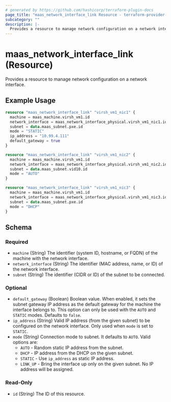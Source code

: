 ```yaml
---
# generated by https://github.com/hashicorp/terraform-plugin-docs
page_title: "maas_network_interface_link Resource - terraform-provider-maas"
subcategory: ""
description: |-
  Provides a resource to manage network configuration on a network interface.
---
```


# maas_network_interface_link (Resource)

Provides a resource to manage network configuration on a network interface.

## Example Usage

```terraform
resource "maas_network_interface_link" "virsh_vm1_nic1" {
  machine = maas_machine.virsh_vm1.id
  network_interface = maas_network_interface_physical.virsh_vm1_nic1.id
  subnet = data.maas_subnet.pxe.id
  mode = "STATIC"
  ip_address = "10.99.4.111"
  default_gateway = true
}

resource "maas_network_interface_link" "virsh_vm1_nic2" {
  machine = maas_machine.virsh_vm1.id
  network_interface = maas_network_interface_physical.virsh_vm1_nic2.id
  subnet = data.maas_subnet.vid10.id
  mode = "AUTO"
}

resource "maas_network_interface_link" "virsh_vm1_nic3" {
  machine = maas_machine.virsh_vm1.id
  network_interface = maas_network_interface_physical.virsh_vm1_nic3.id
  subnet = data.maas_subnet.pxe.id
  mode = "DHCP"
}
```

<!-- schema generated by tfplugindocs -->
## Schema

### Required

- `machine` (String) The identifier (system ID, hostname, or FQDN) of the machine with the network interface.
- `network_interface` (String) The identifier (MAC address, name, or ID) of the network interface.
- `subnet` (String) The identifier (CIDR or ID) of the subnet to be connected.

### Optional

- `default_gateway` (Boolean) Boolean value. When enabled, it sets the subnet gateway IP address as the default gateway for the machine the interface belongs to. This option can only be used with the `AUTO` and `STATIC` modes. Defaults to `false`.
- `ip_address` (String) Valid IP address (from the given subnet) to be configured on the network interface. Only used when `mode` is set to `STATIC`.
- `mode` (String) Connection mode to subnet. It defaults to `AUTO`. Valid options are:
	* `AUTO` - Random static IP address from the subnet.
	* `DHCP` - IP address from the DHCP on the given subnet.
	* `STATIC` - Use `ip_address` as static IP address.
	* `LINK_UP` - Bring the interface up only on the given subnet. No IP address will be assigned.

### Read-Only

- `id` (String) The ID of this resource.
